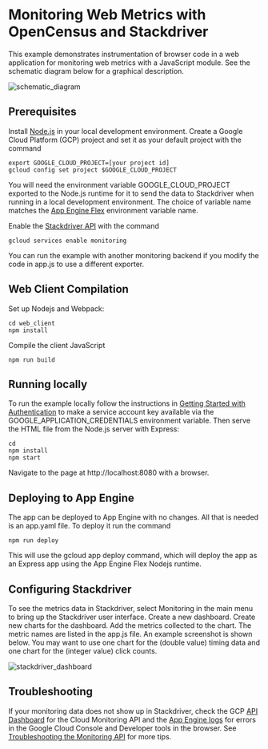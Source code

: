 # Monitoring Web Metrics with OpenCensus and Stackdriver
This example demonstrates instrumentation of browser code in a web application
for monitoring web metrics with a JavaScript module. See the schematic diagram
below for a graphical description.

![schematic_diagram](https://user-images.githubusercontent.com/4898263/49771031-10b20500-fc9c-11e8-9048-7a9502001205.png)

## Prerequisites
Install [Node.js](https://nodejs.org) in your local development environment.
Create a Google Cloud Platform (GCP) project and set it as your default project
with the command
```
export GOOGLE_CLOUD_PROJECT=[your project id]
gcloud config set project $GOOGLE_CLOUD_PROJECT
```

You will need the environment variable GOOGLE_CLOUD_PROJECT exported to the
Node.js runtime for it to send the data to Stackdriver when running in a local
development environment. The choice of variable name matches the [App Engine
Flex](https://cloud.google.com/appengine/docs/standard/nodejs/runtime#environment_variables)
environment variable name.

Enable the [Stackdriver API](https://cloud.google.com/monitoring/api/v3/) with
the command
```
gcloud services enable monitoring
```

You can run the example with another monitoring backend if you modify the code
in app.js to use a different exporter.

## Web Client Compilation
Set up Nodejs and Webpack:
```
cd web_client
npm install
```

Compile the client JavaScript
```
npm run build
```

## Running locally
To run the example locally follow the instructions in [Getting Started with
Authentication](https://cloud.google.com/docs/authentication/getting-started)
to make a service account key available via the GOOGLE_APPLICATION_CREDENTIALS
environment variable. Then serve the HTML file from the Node.js server with
Express:
```
cd
npm install
npm start
```

Navigate to the page at http://localhost:8080 with a browser.

## Deploying to App Engine
The app can be deployed to App Engine with no changes. All that is needed is
an app.yaml file. To deploy it run the command
```
npm run deploy
```

This will use the gcloud app deploy command, which will deploy the app as an
Express app using the App Engine Flex Nodejs runtime.

## Configuring Stackdriver
To see the metrics data in Stackdriver, select Monitoring in the main menu to
bring up the Stackdriver user interface. Create a new dashboard. Create new
charts for the dashboard. Add the metrics collected to the chart. The metric
names are listed in the app.js file. An example screenshot is shown below.
You may want to use one chart for the (double value) timing data and one chart
for the (integer value) click counts.

![stackdriver_dashboard](https://user-images.githubusercontent.com/4898263/49771039-190a4000-fc9c-11e8-9536-9ce4172606b8.png)

## Troubleshooting
If your monitoring data does not show up in Stackdriver, check the GCP
[API Dashboard](https://cloud.google.com/apis/docs/monitoring) for the Cloud
Monitoring API and the [App Engine
logs](https://cloud.google.com/appengine/articles/logging) for errors in the
Google Cloud Console and Developer tools in the browser. See [Troubleshooting
the Monitoring API](https://cloud.google.com/monitoring/api/troubleshooting)
for more tips.
